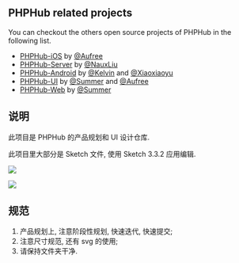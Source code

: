 
## PHPHub related projects

You can checkout the others open source projects of PHPHub in the following list.

* [PHPHub-iOS](https://github.com/Aufree/phphub-ios) by [@Aufree](https://github.com/Aufree)
* [PHPHub-Server](https://github.com/NauxLiu/phphub-server) by [@NauxLiu](https://github.com/NauxLiu)
* [PHPHub-Android](https://github.com/CycloneAxe/phphub-android) by [@Kelvin](https://github.com/CycloneAxe) and [@Xiaoxiaoyu](https://github.com/xiaoxiaoyu)
* [PHPHub-UI](https://github.com/phphub/phphub-ui) by [@Summer](https://github.com/phphub/phphub-ui) and [@Aufree](https://github.com/aufree)
* [PHPHub-Web](https://github.com/summerblue/phphub) by [@Summer](https://github.com/phphub/phphub-ui)


## 说明

此项目是 PHPHub 的产品规划和 UI 设计仓库. 

此项目里大部分是 Sketch 文件, 使用 Sketch 3.3.2 应用编辑.

![](http://ww1.sinaimg.cn/large/006fiYtfjw1eyl1ykxvymj31kw0zxqcc.jpg)

![](http://ww2.sinaimg.cn/large/006fiYtfjw1eyl1ykk798j31kw0zx7fs.jpg)

## 规范

1. 产品规划上, 注意阶段性规划, 快速迭代, 快速提交;
2. 注意尺寸规范, 还有 svg 的使用;
3. 请保持文件夹干净.
